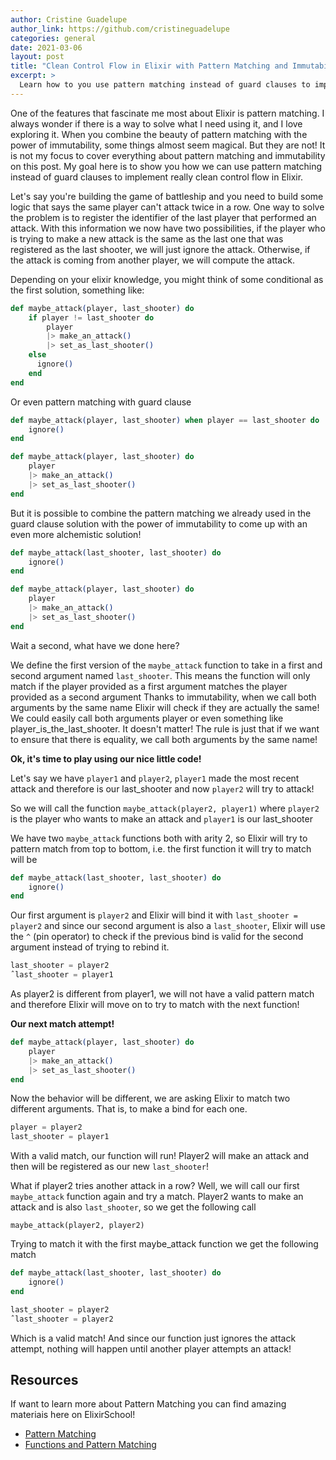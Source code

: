 ```yaml
---
author: Cristine Guadelupe
author_link: https://github.com/cristineguadelupe
categories: general
date: 2021-03-06
layout: post
title: "Clean Control Flow in Elixir with Pattern Matching and Immutability"
excerpt: >
  Learn how to you use pattern matching instead of guard clauses to implement really clean control flow in Elixir.
---
```

One of the features that fascinate me most about Elixir is pattern matching. I always wonder if there is a way to solve what I need using it, and I love exploring it. When you combine the beauty of pattern matching with the power of immutability, some things almost seem magical. But they are not!
It is not my focus to cover everything about pattern matching and immutability on this post. My goal here is to show you how we can use pattern matching instead of guard clauses to implement really clean control flow in Elixir.

Let's say you're building the game of battleship and you need to build some logic that says the same player can't attack twice in a row. One way to solve the problem is to register the identifier of the last player that performed an attack.
With this information we now have two possibilities, if the player who is trying to make a new attack is the same as the last one that was registered as the last shooter, we will just ignore the attack. Otherwise, if the attack is coming from another player, we will compute the attack.

Depending on your elixir knowledge, you might think of some conditional as the first solution, something like:

```elixir 
def maybe_attack(player, last_shooter) do
    if player != last_shooter do
        player
        |> make_an_attack()
        |> set_as_last_shooter()
    else
      ignore()
    end
end
```

Or even pattern matching with guard clause

```elixir
def maybe_attack(player, last_shooter) when player == last_shooter do
    ignore()
end

def maybe_attack(player, last_shooter) do
    player
    |> make_an_attack()
    |> set_as_last_shooter()
end
```

But it is possible to combine the pattern matching we already used in the guard clause solution with the power of immutability to come up with an even more alchemistic solution!

```elixir
def maybe_attack(last_shooter, last_shooter) do
    ignore()
end

def maybe_attack(player, last_shooter) do
    player
    |> make_an_attack()
    |> set_as_last_shooter()
end
```

Wait a second, what have we done here?

We define the first version of the `maybe_attack` function to take in a first and second argument named `last_shooter`. This means the function will only match if the player provided as a first argument matches the player provided as a second argument
Thanks to immutability, when we call both arguments by the same name Elixir will check if they are actually the same!
We could easily call both arguments player or even something like player_is_the_last_shooter. It doesn't matter! The rule is just that if we want to ensure that there is equality, we call both arguments by the same name!

**Ok, it's time to play using our nice little code!**

Let's say we have `player1` and `player2`, `player1` made the most recent attack and therefore is our last_shooter and now `player2` will try to attack!

So we will call the function `maybe_attack(player2, player1)` where `player2` is the player who wants to make an attack and `player1` is our last_shooter

We have two `maybe_attack` functions both with arity 2, so Elixir will try to pattern match from top to bottom, i.e. the first function it will try to match will be 

```elixir
def maybe_attack(last_shooter, last_shooter) do
    ignore()
end
```

Our first argument is `player2` and Elixir will bind it with `last_shooter = player2` and since our second argument is also a `last_shooter`, Elixir will use the `^` (pin operator) to check if the previous bind is valid for the second argument instead of trying to rebind it.

```elixir
last_shooter = player2
ˆlast_shooter = player1
```

As player2 is different from player1, we will not have a valid pattern match and therefore Elixir will move on to try to match with the next function!

**Our next match attempt!**

```elixir
def maybe_attack(player, last_shooter) do
    player
    |> make_an_attack()
    |> set_as_last_shooter()
end
```

Now the behavior will be different, we are asking Elixir to match two different arguments. That is, to make a bind for each one.

```elixir
player = player2
last_shooter = player1
```

With a valid match, our function will run! Player2 will make an attack and then will be registered as our new `last_shooter`!

What if player2 tries another attack in a row?
Well, we will call our first `maybe_attack` function again and try a match. Player2 wants to make an attack and is also `last_shooter`, so we get the following call

`maybe_attack(player2, player2)`

Trying to match it with the first maybe_attack function we get the following match

```elixir
def maybe_attack(last_shooter, last_shooter) do
    ignore()
end
```

```elixir
last_shooter = player2
ˆlast_shooter = player2
```

Which is a valid match! And since our function just ignores the attack attempt, nothing will happen until another player attempts an attack!

## Resources

If want to learn more about Pattern Matching you can find amazing materiais here on ElixirSchool!

* [Pattern Matching](https://elixirschool.com/en/lessons/basics/pattern-matching/)
* [Functions and Pattern Matching](https://elixirschool.com/en/lessons/basics/functions/#functions-and-pattern-matching)
